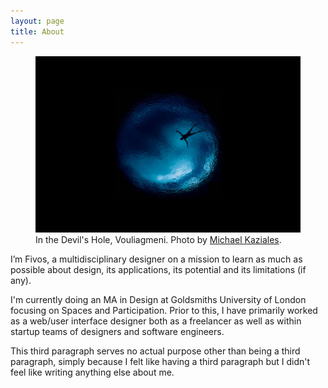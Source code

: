 ```yaml
---
layout: page
title: About
---
```

<figure>
    <img src="/images/2017/06/in-a-well.jpg" class="imgbleed">
    <figcaption>In the Devil's Hole, Vouliagmeni. Photo by <a href="https://www.instagram.com/mkaziales">Michael Kaziales</a>.</figcaption>
</figure>

I’m Fivos, a multidisciplinary designer on a mission to learn as much as possible about design, its applications, its potential and its limitations (if any).

I'm currently doing an MA in Design at Goldsmiths University of London focusing on Spaces and Participation. Prior to this, I have primarily worked as a web/user interface designer both as a freelancer as well as within startup teams of designers and software engineers.

This third paragraph serves no actual purpose other than being a third paragraph, simply because I felt like having a third paragraph but I didn't feel like writing anything else about me.